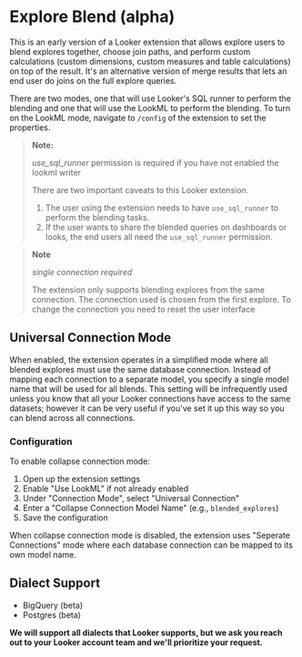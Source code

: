 # Explore Blend (alpha)
This is an early version of a Looker extension that allows explore users to blend explores together, choose join paths, and perform custom calculations (custom dimensions, custom measures and table calculations) on top of the result. It's an alternative version of merge results that lets an end user do joins on the full explore queries. 

There are two modes, one that will use Looker's SQL runner to perform the blending and one that will use the LookML to perform the blending. To turn on the LookML mode, navigate to `/config` of the extension to set the properties.

> **Note:** 
>
> *use_sql_runner* permission is required if you have not enabled the lookml writer
>
> There are two important caveats to this Looker extension. 
> 1. The user using the extension needs to have `use_sql_runner` to perform the blending tasks. 
> 2. If the user wants to share the blended queries on dashboards or looks, the end users all need the `use_sql_runner` permission.


> **Note**
> 
> *single connection required*
>
> The extension only supports blending explores from the same connection. The connection used is chosen from the first explore. To change the connection you need to reset the user interface

## Universal Connection Mode

When enabled, the extension operates in a simplified mode where all blended explores must use the same database connection. Instead of mapping each connection to a separate model, you specify a single model name that will be used for all blends. This setting will be infrequently used unless you know that all your Looker connections have access to the same datasets; however it can be very useful if you've set it up this way so you can blend across all connections.

### Configuration

To enable collapse connection mode:

1. Open up the extension settings
2. Enable "Use LookML" if not already enabled
3. Under "Connection Mode", select "Universal Connection"
4. Enter a "Collapse Connection Model Name" (e.g., `blended_explores`)
5. Save the configuration

When collapse connection mode is disabled, the extension uses "Seperate Connections" mode where each database connection can be mapped to its own model name.

## Dialect Support
- BigQuery (beta)
- Postgres (beta)

**We will support all dialects that Looker supports, but we ask you reach out to your Looker account team and we'll prioritize your request.**